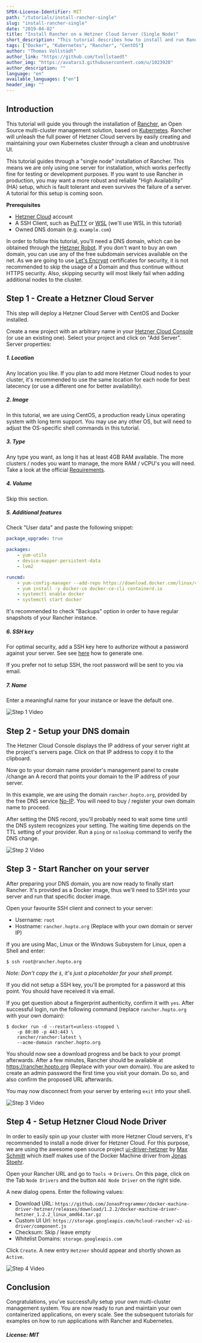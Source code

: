 ```yaml
---
SPDX-License-Identifier: MIT
path: "/tutorials/install-rancher-single"
slug: "install-rancher-single"
date: "2019-04-02"
title: "Install Rancher on a Hetzner Cloud Server (Single Node)"
short_description: "This tutorial describes how to install and run Rancher, an Open Source Container Management Engine, backed by Kubernetes."
tags: ["Docker", "Kubernetes", "Rancher", "CentOS"]
author: "Thomas Vollstädt"
author_link: "https://github.com/tvollstaedt"
author_img: "https://avatars3.githubusercontent.com/u/1023920"
author_description: ""
language: "en"
available_languages: ["en"]
header_img: ""
---
```


## Introduction

This tutorial will guide you through the installation of [Rancher](https://www.rancher.com), an Open Source multi-cluster management solution, based on [Kubernetes](https://www.kubernetes.io). Rancher will unleash the full power of Hetzner Cloud servers by easily creating and maintaining your own Kubernetes cluster through a clean and unobtrusive UI.

This tutorial guides through a "single node" installation of Rancher. This means we are only using one server for installation, which works perfectly fine for testing or development purposes. If you want to use Rancher in production, you may want a more robust and reliable "High Availability" (HA) setup, which is fault tolerant and even survives the failure of a server. A tutorial for this setup is coming soon.

**Prerequisites**

* [Hetzner Cloud](http://cloud.hetzner.de) account
* A SSH Client, such as [PuTTY](https://www.chiark.greenend.org.uk/~sgtatham/putty/latest.html) or [WSL](https://docs.microsoft.com/en-us/windows/wsl/install-win10) (we'll use WSL in this tutorial)
* Owned DNS domain (e.g. `example.com`)

In order to follow this tutorial, you'll need a DNS domain, which can be obtained through the [Hetzner Robot](https://robot.your-server.de/order/index/culture/de_DE/country/DE). If you don't want to buy an own domain, you can use any of the free subdomain services available on the net. As we are going to use [Let's Encrypt](https://letsencrypt.org/) certificates for security, it is not recommended to skip the usage of a Domain and thus continue without HTTPS security. Also, skipping security will most likely fail when adding additional nodes to the cluster.

## Step 1 - Create a Hetzner Cloud Server

This step will deploy a Hetzner Cloud Server with CentOS and Docker installed.

Create a new project with an arbitrary name in your [Hetzner Cloud Console](https://console.hetzner.cloud) (or use an existing one). Select your project and click on "Add Server". Server properties:

##### 1. Location

Any location you like. If you plan to add more Hetzner Cloud nodes to your cluster, it's recommended to use the same location for each node for best latecency (or use a different one for better availability).

##### 2. Image

In this tutorial, we are using CentOS, a production ready Linux operating system with long term support. You may use any other OS, but will need to adjust the OS-specific shell commands in this tutorial.

##### 3. Type

Any type you want, as long it has at least 4GB RAM available. The more clusters / nodes you want to manage, the more RAM / vCPU's you will need. Take a look at the official [Requirements](https://rancher.com/docs/rancher/v2.x/en/installation/requirements/). 

##### 4. Volume

Skip this section.

##### 5. Additional features

Check "User data" and paste the following snippet:

```yaml
package_upgrade: true

packages:
    - yum-utils
    - device-mapper-persistent-data
    - lvm2

runcmd:
    - yum-config-manager --add-repo https://download.docker.com/linux/centos/docker-ce.repo
    - yum install -y docker-ce docker-ce-cli containerd.io
    - systemctl enable docker
    - systemctl start docker
```

It's recommended to check "Backups" option in order to have regular snapshots of your Rancher instance.

##### 6. SSH key

For optimal security, add a SSH key here to authorize without a password against your server. See see [here](https://help.github.com/en/articles/generating-a-new-ssh-key-and-adding-it-to-the-ssh-agent) how to generate one.

If you prefer not to setup SSH, the root password will be sent to you via email.

##### 7. Name

Enter a meaningful name for your instance or leave the default one.

![Step 1 Video](images/step1.gif)

## Step 2 - Setup your DNS domain


The Hetzner Cloud Console displays the IP address of your server right at the project's servers page. Click on that IP address to copy it to the clipboard.

Now go to your domain name provider's management panel to create /change an A record that points your domain to the IP address of your server.

In this example, we are using the domain `rancher.hopto.org`, provided by the free DNS service [No-IP](https://noip.com). You will need to buy / register your own domain name to proceed.

After setting the DNS record, you'll probably need to wait some time until the DNS system recognizes your setting. The waiting time depends on the TTL setting of your provider. Run a `ping` or `nslookup` command to verify the DNS change.

![Step 2 Video](images/step2.gif)

## Step 3 - Start Rancher on your server

After preparing your DNS domain, you are now ready to finally start Rancher. It's provided as a Docker image, thus we'll need to SSH into your server and run that specific docker image.

Open your favourite SSH client and connect to your server:

* Username: `root`
* Hostname: `rancher.hopto.org` (Replace with your own domain or server IP)

If you are using Mac, Linux or the Windows Subsystem for Linux, open a Shell and enter:

```
$ ssh root@rancher.hopto.org
```

_Note: Don't copy the `$`, it's just a placeholder for your shell prompt._

If you did not setup a SSH key, you'll be prompted for a password at this point. You should have received it via email.

If you get question about a fingerprint authenticity, confirm it with `yes`. After successful login, run the following command (replace `rancher.hopto.org` with your own domain):

```
$ docker run -d --restart=unless-stopped \
    -p 80:80 -p 443:443 \
    rancher/rancher:latest \
    --acme-domain rancher.hopto.org
```

You should now see a download progress and be back to your prompt afterwards. After a few minutes, Rancher should be available at https://rancher.hopto.org (Replace with your own domain). You are asked to create an admin password the first time you visit your domain. Do so, and also confirm the proposed URL afterwards.

You may now disconnect from your server by entering `exit` into your shell.

![Step 3 Video](images/step3.gif)

## Step 4 - Setup Hetzner Cloud Node Driver

In order to easily spin up your cluster with more Hetzner Cloud servers, it's recommended to install a node driver for Hetzner Cloud. For this purpose, we are using the awesome open source project [ui-driver-hetzner](https://github.com/mxschmitt/ui-driver-hetzner) by [Max Schmitt](https://schmitt.cat) which itself makes use of the Docker Machine driver from [Jonas Stoehr](https://github.com/JonasProgrammer/).

Open your Rancher URL and go to `Tools` -> `Drivers`. On this page, click on the Tab `Node Drivers` and the button `Add Node Driver` on the right side.

A new dialog opens. Enter the following values:

* Download URL: `https://github.com/JonasProgrammer/docker-machine-driver-hetzner/releases/download/1.2.2/docker-machine-driver-hetzner_1.2.2_linux_amd64.tar.gz`
* Custom UI Url: `https://storage.googleapis.com/hcloud-rancher-v2-ui-driver/component.js`
* Checksum: Skip / leave empty
* Whitelist Domains: `storage.googleapis.com`

Click `Create`. A new entry `Hetzner` should appear and shortly shown as `Active`.

![Step 4 Video](images/step4.gif)

## Conclusion

Congratulations, you've successfully setup your own multi-cluster management system. You are now ready to run and maintain your own containerized applications, on every scale. See the subsequent tutorials for examples on how to run applications with Rancher and Kubernetes.

##### License: MIT

<!---

Contributors's Certificate of Origin

By making a contribution to this project, I certify that:

(a) The contribution was created in whole or in part by me and I have
    the right to submit it under the license indicated in the file; or

(b) The contribution is based upon previous work that, to the best of my
    knowledge, is covered under an appropriate license and I have the
    right under that license to submit that work with modifications,
    whether created in whole or in part by me, under the same license
    (unless I am permitted to submit under a different license), as
    indicated in the file; or

(c) The contribution was provided directly to me by some other person
    who certified (a), (b) or (c) and I have not modified it.

(d) I understand and agree that this project and the contribution are
    public and that a record of the contribution (including all personal
    information I submit with it, including my sign-off) is maintained
    indefinitely and may be redistributed consistent with this project
    or the license(s) involved.

Signed-off-by: [submitter's name and email address here]

-->
